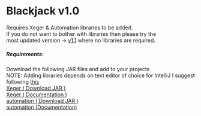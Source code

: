 # Blackjack	v1.0
Requires Xeger & Automation libraries to be added. <br />
If you do not want to bother with libraries then please try the <br />
most updated version -> [v1.1](https://github.com/DariusRain/Java-Blackjack/tree/v1.1) where no libraries are required.

##### Requirements:
Download the following JAR files and add to your projects <br/>
NOTE: Adding libraries depends on text editor of choice for IntelliJ 
I suggest following [this](https://stackoverflow.com/a/1051705/12905071) <br/>
     [Xeger ( Download JAR )](https://storage.googleapis.com/google-code-archive-downloads/v2/code.google.com/xeger/xeger-1.0-SNAPSHOT.jar) <br/>
     [Xeger ( Documentation )](https://code.google.com/archive/p/xeger/) <br />
     [automation ( Download  JAR )](http://www.brics.dk/automaton/automaton.jar) <br />
     [automation (Documentation)](https://www.brics.dk/automaton/) <br />
     
